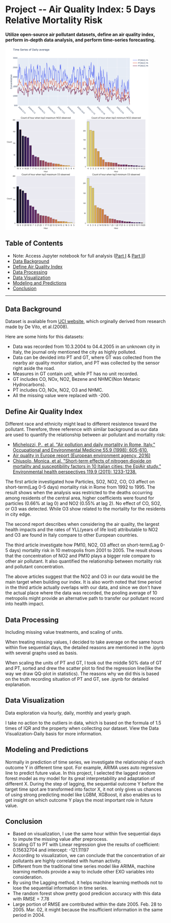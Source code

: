 



# Project -- Air Quality Index: 5 Days Relative Mortality Risk 
**Utilize open-source air pollutant datasets, define an air quality index, perform in-depth data analysis, and perform time-series forecasting.**

<img src="https://github.com/Jerry-Tse/TimeSeries_AirQualityIndex/blob/master/Images/Daily_evolution_on_pollutant_concentration.png" alt="drawing" width="450" align='center'/>&nbsp;<img src="https://github.com/Jerry-Tse/TimeSeries_AirQualityIndex/blob/master/Images/Concentration_across_hours.png" alt="drawing" width="450" align='center'/>


## Table of Contents
- Note: Access Jupyter notebook for full analysis ([Part I](https://nbviewer.jupyter.org/github/Jerry-Tse/TimeSeries_AirQualityIndex/blob/master/Project_Air_Quality_1.ipynb) & [Part II](https://nbviewer.jupyter.org/github/Jerry-Tse/TimeSeries_AirQualityIndex/blob/master/Project_Air_Quality_2.ipynb))
- [Data Background](#data-background)
- [Define Air Quality Index](#define-air-quality-index)
- [Data Processing](#data-processing)
- [Data Visualization](#data-visualization)
- [Modeling and Predictions](#modeling-and-predictions)
- [Conclusion](#conclusion)

---


## Data Background
Dataset is avaliable from [UCI website](https://archive.ics.uci.edu/ml/datasets/Air+Quality), which orginally derived from research made by De Vito, et al.(2008).  
  
Here are some hints for this datasets:  
* Data was recorded from 10.3.2004 to 04.4.2005 in an unknown city in Italy, the journal only mentioned the city as highly polluted.
* Data can be devided into PT and GT, where GT was collected from the nearby air quality monitor station, and PT was collected by the sensor right aside the road.
* Measures in GT contain unit, while PT has no unit recorded.
* GT includes CO, NOx, NO2, Bezene and NHMC(Non Metanic Hydrocarbons).
* PT includes CO, NOx, NO2, O3 and NHMC.
* All the missing value were replaced with -200.
  
## Define Air Quality Index
Different race and ethnicity might lead to different resistence toward the pollutant. Therefore, three reference with similar background as our data are used to quantify the relationship between air pollutant and mortality risk:
* [Michelozzi, P., et al. "Air pollution and daily mortality in Rome, Italy." Occupational and Environmental Medicine 55.9 (1998): 605-610.](https://oem.bmj.com/content/55/9/605.short)
* [Air quality in Europe report (European environment agency, 2016)](https://www.eea.europa.eu/publications/air-quality-in-europe-2016)
* [Chiusolo, Monica, et al. "Short-term effects of nitrogen dioxide on mortality and susceptibility factors in 10 Italian cities: the EpiAir study." Environmental health perspectives 119.9 (2011): 1233-1238.](https://www.ncbi.nlm.nih.gov/pmc/articles/PMC3230391/)
  
The first article investigated how Particles, SO2, NO2, CO, O3 affect on short-term(Lag 0-5 days) mortality risk in Rome from 1992 to 1995. The result shows when the analysis was restricted to the deaths occurring among residents of the central area, higher coefficients were found for particles (0.66% at lag 0) and NO2 (0.55% at lag 2). No effect of
CO, SO2, or O3 was detected. While O3 show related to the mortality for the residents in city edge.
  
The second report describes when considering the air quality, the largest health impacts and the rates of YLL(years of life lost) attributable to NO2 and O3 are found in Italy compare to other European countries.
  
The third article investigate how PM10, NO2, O3 affect on short-term(Lag 0-5 days) mortality risk in 10 metropolis from 2001 to 2005. The result shows that the concentration of NO2 and PM10 plays a bigger role compare to other air pollutant. It also quantified the relationship between mortality risk and pollutant concentration.
  
The above articles suggest that the NO2 and O3 in our data would be the main target when building our index. It is also worth noted that time period in the third article actually overlaps with our data, and since we don't have the actual place where the data was recorded, the pooling average of 10 metropolis might provide an alternative path to transfer our pollutant record into health impact.

## Data Processing
Including missing value treatments, and scaling of units. 
  
When treating missing values, I decided to take average on the same hours within five sequential days, the detailed reasons are mentioned in the .ipynb with several graphs used as basis.
  
When scaling the units of PT and GT, I took out the middle 50% data of GT and PT, sorted and drew the scatter plot to find the regression line(like the way we draw QQ-plot in statistics). The reasons why we did this is based on the truth recording situation of PT and GT, see .ipynb for detailed explanation.
  
## Data Visualization
Data exploration via hourly, daily, monthly and yearly graph.
  
I take no action to the outliers in data, which is based on the formula of 1.5 times of IQR and the property when collecting our dataset. View the Data Visualization-Daily basis for more information.
  
## Modeling and Predictions
Normally in prediction of time series, we investigate the relationship of each outcome Y in different time spot. For example, ARIMA uses auto regressive line to predict future value. In this project, I selected the lagged random forest model as my model for its great interpretability and adaptation of different X. During the step of lagging, the sequential outcome Y before the target time spot are transformed into factor X, it not only gives us chances of using strong predicting model like LGBM, XGBoost, it also enables us to get insight on which outcome Y plays the most important role in future value.

## Conclusion
- Based on visualization, I use the same hour within five sequential days to impute the missing value after preprocess.
- Scaling GT to PT with Linear regression give the results of coefficient: 0.15632704 and intercept: -121.11197
- According to visualization, we can conclude that the concentration of air pollutants are highly correlated with human activity.
- Different from the traditional time series model like ARIMA, machine learning methods provide a way to include other EXO variables into consideration.
- By using the Lagging method, it helps machine learning methods not to lose the sequential information in time series.
- The random forest show pretty good predicion accuracy with this data with RMSE = 7.78
- Large portion of RMSE are contributed within the date 2005. Feb. 28 to 2005. Mar. 02, it might because the insufficient information in the same period in 2004.
